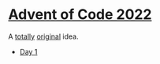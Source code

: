 # [Advent of Code 2022](https://adventofcode.com/2022/)
A [totally](https://github.com/gganon/advent-of-code-2022) [original](https://github.com/OpenSrcerer/aoc-2022) idea.

- [Day 1](https://github.com/Nemika-Haj/advent-of-code-2022/blob/main/Day_1/main.py)